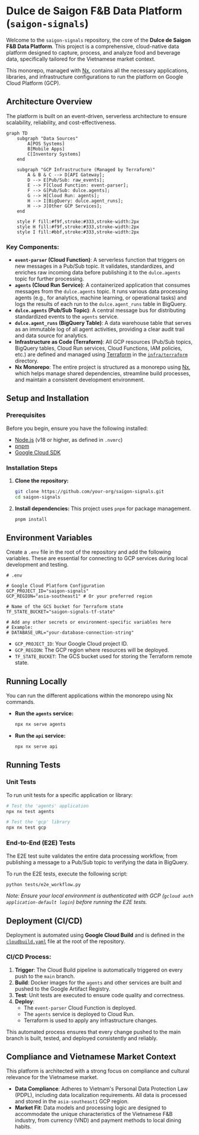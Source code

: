 # Dulce de Saigon F&B Data Platform (`saigon-signals`)

Welcome to the `saigon-signals` repository, the core of the **Dulce de Saigon F&B Data Platform**. This project is a comprehensive, cloud-native data platform designed to capture, process, and analyze food and beverage data, specifically tailored for the Vietnamese market context.

This monorepo, managed with [Nx](https://nx.dev/), contains all the necessary applications, libraries, and infrastructure configurations to run the platform on Google Cloud Platform (GCP).

## Architecture Overview

The platform is built on an event-driven, serverless architecture to ensure scalability, reliability, and cost-effectiveness.

```mermaid
graph TD
    subgraph "Data Sources"
        A[POS Systems]
        B[Mobile Apps]
        C[Inventory Systems]
    end

    subgraph "GCP Infrastructure (Managed by Terraform)"
        A & B & C --> D[API Gateway];
        D --> E[Pub/Sub: raw_events];
        E --> F[Cloud Function: event-parser];
        F --> G[Pub/Sub: dulce.agents];
        G --> H[Cloud Run: agents];
        H --> I[BigQuery: dulce.agent_runs];
        H --> J[Other GCP Services];
    end

    style F fill:#f9f,stroke:#333,stroke-width:2px
    style H fill:#f9f,stroke:#333,stroke-width:2px
    style I fill:#bbf,stroke:#333,stroke-width:2px
```

### Key Components:

-   **`event-parser` (Cloud Function)**: A serverless function that triggers on new messages in a Pub/Sub topic. It validates, standardizes, and enriches raw incoming data before publishing it to the `dulce.agents` topic for further processing.
-   **`agents` (Cloud Run Service)**: A containerized application that consumes messages from the `dulce.agents` topic. It runs various data processing agents (e.g., for analytics, machine learning, or operational tasks) and logs the results of each run to the `dulce.agent_runs` table in BigQuery.
-   **`dulce.agents` (Pub/Sub Topic)**: A central message bus for distributing standardized events to the `agents` service.
-   **`dulce.agent_runs` (BigQuery Table)**: A data warehouse table that serves as an immutable log of all agent activities, providing a clear audit trail and data source for analytics.
-   **Infrastructure as Code (Terraform)**: All GCP resources (Pub/Sub topics, BigQuery tables, Cloud Run services, Cloud Functions, IAM policies, etc.) are defined and managed using [Terraform](https://www.terraform.io/) in the [`infra/terraform`](./infra/terraform) directory.
-   **Nx Monorepo**: The entire project is structured as a monorepo using [Nx](https://nx.dev), which helps manage shared dependencies, streamline build processes, and maintain a consistent development environment.

## Setup and Installation

### Prerequisites

Before you begin, ensure you have the following installed:
*   [Node.js](https://nodejs.org/) (v18 or higher, as defined in `.nvmrc`)
*   [pnpm](https://pnpm.io/installation)
*   [Google Cloud SDK](https://cloud.google.com/sdk/docs/install)

### Installation Steps

1.  **Clone the repository:**
    ```bash
    git clone https://github.com/your-org/saigon-signals.git
    cd saigon-signals
    ```

2.  **Install dependencies:**
    This project uses `pnpm` for package management.
    ```bash
    pnpm install
    ```

## Environment Variables

Create a `.env` file in the root of the repository and add the following variables. These are essential for connecting to GCP services during local development and testing.

```env
# .env

# Google Cloud Platform Configuration
GCP_PROJECT_ID="saigon-signals"
GCP_REGION="asia-southeast1" # Or your preferred region

# Name of the GCS bucket for Terraform state
TF_STATE_BUCKET="saigon-signals-tf-state"

# Add any other secrets or environment-specific variables here
# Example:
# DATABASE_URL="your-database-connection-string"
```

-   `GCP_PROJECT_ID`: Your Google Cloud project ID.
-   `GCP_REGION`: The GCP region where resources will be deployed.
-   `TF_STATE_BUCKET`: The GCS bucket used for storing the Terraform remote state.

## Running Locally

You can run the different applications within the monorepo using Nx commands.

-   **Run the `agents` service:**
    ```bash
    npx nx serve agents
    ```
-   **Run the `api` service:**
    ```bash
    npx nx serve api
    ```

## Running Tests

### Unit Tests
To run unit tests for a specific application or library:
```bash
# Test the 'agents' application
npx nx test agents

# Test the 'gcp' library
npx nx test gcp
```

### End-to-End (E2E) Tests
The E2E test suite validates the entire data processing workflow, from publishing a message to a Pub/Sub topic to verifying the data in BigQuery.

To run the E2E tests, execute the following script:
```bash
python tests/e2e_workflow.py
```
*Note: Ensure your local environment is authenticated with GCP (`gcloud auth application-default login`) before running the E2E tests.*

## Deployment (CI/CD)

Deployment is automated using **Google Cloud Build** and is defined in the [`cloudbuild.yaml`](./cloudbuild.yaml) file at the root of the repository.

### CI/CD Process:

1.  **Trigger**: The Cloud Build pipeline is automatically triggered on every push to the `main` branch.
2.  **Build**: Docker images for the `agents` and other services are built and pushed to the Google Artifact Registry.
3.  **Test**: Unit tests are executed to ensure code quality and correctness.
4.  **Deploy**:
    *   The `event-parser` Cloud Function is deployed.
    *   The `agents` service is deployed to Cloud Run.
    *   Terraform is used to apply any infrastructure changes.

This automated process ensures that every change pushed to the main branch is built, tested, and deployed consistently and reliably.

## Compliance and Vietnamese Market Context

This platform is architected with a strong focus on compliance and cultural relevance for the Vietnamese market.

-   **Data Compliance**: Adheres to Vietnam's Personal Data Protection Law (PDPL), including data localization requirements. All data is processed and stored in the `asia-southeast1` GCP region.
-   **Market Fit**: Data models and processing logic are designed to accommodate the unique characteristics of the Vietnamese F&B industry, from currency (VND) and payment methods to local dining habits.